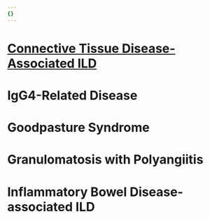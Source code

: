 ```yaml
---
{}
---
```

   
# [Connective Tissue Disease-Associated ILD](../../../Pulmonary%20Medicine/02.%20Diseases%20of%20the%20Lung%20Parenchyma/02.1.%20Diffuse%20Parenchymal%20Lung%20Disease/Interstitial%20Lung%20Disease%20Associated%20with%20Systemic%20Inflammatory%20Disease/Connective%20Tissue%20Disease-Associated%20ILD.md)   
# IgG4-Related Disease   
# Goodpasture Syndrome   
# Granulomatosis with Polyangiitis   
# Inflammatory Bowel Disease-associated ILD